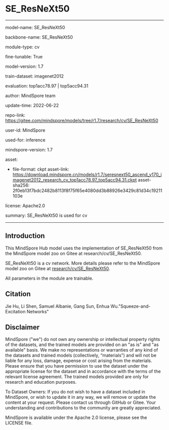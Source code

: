 # SE_ResNeXt50

---

model-name: SE_ResNeXt50

backbone-name: SE_ResNeXt50

module-type: cv

fine-tunable: True

model-version: 1.7

train-dataset: imagenet2012

evaluation: top1acc78.97 | top5acc94.31

author: MindSpore team

update-time: 2022-06-22

repo-link: <https://gitee.com/mindspore/models/tree/r1.7/research/cv/SE_ResNeXt50>

user-id: MindSpore

used-for: inference

mindspore-version: 1.7

asset:

-
    file-format: ckpt
    asset-link: <https://download.mindspore.cn/models/r1.7/seresnext50_ascend_v170_imagenet2012_research_cv_top1acc78.97_top5acc94.31.ckpt>
    asset-sha256: 2f0eb13f7bdc2482b8113f8f75f65e4080dd3b88926e3429c81d34c19211103e

license: Apache2.0

summary: SE_ResNeXt50 is used for cv

---

## Introduction

This MindSpore Hub model uses the implementation of SE_ResNeXt50 from the MindSpore model zoo on Gitee at research/cv/SE_ResNeXt50.

SE_ResNeXt50 is a cv network. More details please refer to the MindSpore model zoo on Gitee at [research/cv/SE_ResNeXt50](https://gitee.com/mindspore/models/blob/r1.7/research/cv/SE_ResNeXt50/README_CN.md).

All parameters in the module are trainable.

## Citation

Jie Hu, Li Shen, Samuel Albanie, Gang Sun, Enhua Wu."Squeeze-and-Excitation Networks"

## Disclaimer

MindSpore ("we") do not own any ownership or intellectual property rights of the datasets, and the trained models are provided on an "as is" and "as available" basis. We make no representations or warranties of any kind of the datasets and trained models (collectively, “materials”) and will not be liable for any loss, damage, expense or cost arising from the materials. Please ensure that you have permission to use the dataset under the appropriate license for the dataset and in accordance with the terms of the relevant license agreement. The trained models provided are only for research and education purposes.

To Dataset Owners: If you do not wish to have a dataset included in MindSpore, or wish to update it in any way, we will remove or update the content at your request. Please contact us through GitHub or Gitee. Your understanding and contributions to the community are greatly appreciated.

MindSpore is available under the Apache 2.0 license, please see the LICENSE file.
